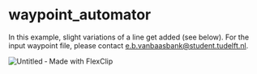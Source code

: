 # waypoint_automator

In this example, slight variations of a line get added (see below). For the input waypoint file, please contact e.b.vanbaasbank@student.tudelft.nl.

![Untitled ‑ Made with FlexClip](https://user-images.githubusercontent.com/47579794/203335996-97552280-41c3-47cf-8719-d4d7e6908922.gif)

